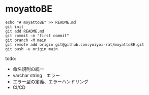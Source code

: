 # moyattoBE
```
echo "# moyattoBE" >> README.md
git init
git add README.md
git commit -m "first commit"
git branch -M main
git remote add origin git@github.com:yoiyoi-rat/moyattoBE.git
git push -u origin main
```

todo:

- 命名規則の統一
- varchar string　エラー
- エラー型の定義、エラーハンドリング
- CI/CD
